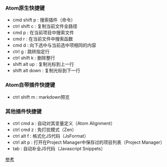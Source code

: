 ### Atom原生快捷键
  * cmd shift p  : 搜索插件（命令）
  * ctrl shift c : 复制当前文件全路径
  * cmd p        : 在当前项目中搜索文件
  * cmd r        : 在当前文件中搜索函数
  * cmd d        : 向下选中与当前选中项相同的内容
  * ctrl g       : 跳转指定行
  * ctrl shift k : 删除整行
  * shift alt up : 复制光标到上一行
  * shift alt down : 复制光标到下一行

### Atom自带插件快捷键
  * ctrl shift m : markdown预览

### 其他插件快捷键
  * ctrl cmd a : 自动对其变量定义（Atom Alignment）
  * ctrl cmd z : 免打扰模式（Zen）
  * ctrl alt f : 格式化JS代码（JsFormat）
  * ctrl alt p : 打开在Project Manager中保存过的项目列表（Project Manager）
  * tab        : 自动补全JS代码（Javascript Snippets）

[参考][lnk-reference]

[lnk-reference]:https://github.com/Tradesparq/insider/wiki/Atom-Plugin-List
